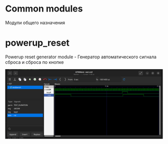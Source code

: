 # Common modules

Модули общего назначения

# powerup_reset

Powerup reset generator module - Генератор автоматического сигнала сброса и сброса по кнопке

![powerup_reset](https://github.com/VitaSound/hdl-modules/blob/main/common/powerup_reset_test/test.png?raw=true)
